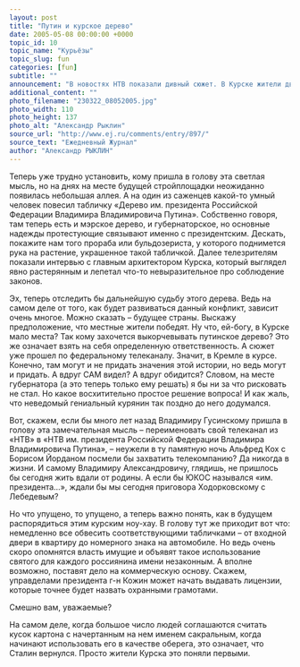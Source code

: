 ```yaml
---
layout: post
title: "Путин и курское дерево"
date: 2005-05-08 00:00:00 +0000
topic_id: 10
topic_name: "Курьёзы"
topic_slug: fun
categories: [fun]
subtitle: ""
announcement: "В новостях НТВ показали дивный сюжет. В Курске жители двух ветхих пятиэтажек, пустырь рядом с которыми городские власти решили застроить, придумали оригинальный способ защиты собственных интересов. На месте детской площадки в ближайшее время должен был появиться новенький многоэтажный дом – «улучшенной планировки», что называется. Жители, ясное дело, взбунтовались и наотрез отказались пускать строителей. В ход пошли стандартные для данных конфликтов приемы: пикеты, детишки, кольцом окружившие свои качели, транспаранты соответствующего содержания и т.д. Сложно сказать, кто взял бы верх в этом противостоянии, если бы не одно обстоятельство."
additional_content: ""
photo_filename: "230322_08052005.jpg"
photo_width: 110
photo_height: 137
photo_alt: "Александр Рыклин"
source_url: "http://www.ej.ru/comments/entry/897/"
source_text: "Ежедневный Журнал"
author: "Александр РЫКЛИН"
---
```

Теперь уже трудно установить, кому пришла в голову эта светлая мысль, но на днях на месте будущей стройплощадки неожиданно появилась небольшая аллея. А на один из саженцев какой-то умный человек повесил табличку «Дерево им. президента Российской Федерации Владимира Владимировича Путина». Собственно говоря, там теперь есть и мэрское дерево, и губернаторское, но основные надежды протестующие связывают именно с президентским. Дескать, покажите нам того прораба или бульдозериста, у которого поднимется рука на растение, украшенное такой табличкой. Далее телезрителям показали интервью с главным архитектором Курска, который выглядел явно растерянным и лепетал что-то невыразительное про соблюдение законов.

Эх, теперь отследить бы дальнейшую судьбу этого дерева. Ведь на самом деле от того, как будет развиваться данный конфликт, зависит очень многое. Можно сказать – будущее страны. Выскажу предположение, что местные жители победят. Ну что, ей-богу, в Курске мало места? Так кому захочется выкорчевывать путинское дерево? Это же означает взять на себя определенную ответственность. А сюжет уже прошел по федеральному телеканалу. Значит, в Кремле в курсе. Конечно, там могут и не придать значения этой истории, но ведь могут и придать. А вдруг САМ видел? А вдруг обидится? Словом, на месте губернатора (а это теперь только ему решать) я бы ни за что рисковать не стал. Но какое восхитительно простое решение вопроса! И как жаль, что неведомый гениальный курянин так поздно до него додумался.

Вот, скажем, если бы много лет назад Владимиру Гусинскому пришла в голову эта замечательная мысль – переименовать свой телеканал из «НТВ» в «НТВ им. президента Российской Федерации Владимира Владимировича Путина», – неужели в ту памятную ночь Альфред Кох с Борисом Йорданом посмели бы захватить телекомпанию? Да никогда в жизни. И самому Владимиру Александровичу, глядишь, не пришлось бы сегодня жить вдали от родины. А если бы ЮКОС назывался «им. президента…», ждали бы мы сегодня приговора Ходорковскому с Лебедевым?

Но что упущено, то упущено, а теперь важно понять, как в будущем распорядиться этим курским ноу-хау. В голову тут же приходит вот что: немедленно все обвесить соответствующими табличками – от входной двери в квартиру до номерного знака на автомобиле. Но ведь очень скоро опомнятся власть имущие и объявят такое использование святого для каждого россиянина имени незаконным. А вполне возможно, поставят дело на коммерческую основу. Скажем, управделами президента г-н Кожин может начать выдавать лицензии, которые точнее будет назвать охранными грамотами.

Смешно вам, уважаемые?

На самом деле, когда большое число людей соглашаются считать кусок картона с начертанным на нем именем сакральным, когда начинают использовать его в качестве оберега, это означает, что Сталин вернулся. Просто жители Курска это поняли первыми.
